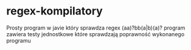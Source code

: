 # regex-kompilatory
Prosty program w javie który sprawdza regex (aa)?bb(a|b)(a)?
program zawiera testy jednostkowe które sprawdzają poprawność wykonanego programu
